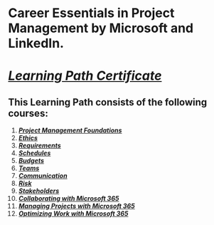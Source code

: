 # Career Essentials in Project Management by Microsoft and LinkedIn.
# [*Learning Path Certificate*]()

## This Learning Path consists of the following courses:
1. [***Project Management Foundations***](https://github.com/alshubati99/Project-Management/tree/master/Foundations)
2. [***Ethics***](https://github.com/alshubati99/Project-Management/tree/master/Ethics)
3. [***Requirements***](https://github.com/alshubati99/Project-Management/tree/master/Requirements)
4. [***Schedules***]()
5. [***Budgets***](https://github.com/alshubati99/Project-Management/tree/master/Budget)
6. [***Teams***](https://github.com/alshubati99/Project-Management/tree/master/Teams)
7. [***Communication***](https://github.com/alshubati99/Project-Management/tree/master/Communication)
8. [***Risk***]()
9. [***Stakeholders***](https://github.com/alshubati99/Project-Management/tree/master/Stakeholders)
10. [***Collaborating with Microsoft 365***](https://github.com/alshubati99/Project-Management/tree/master/Microsoft365)
11. [***Managing Projects with Microsoft 365***](https://github.com/alshubati99/Project-Management/tree/master/Manage_MS365)
12. [***Optimizing Work with Microsoft 365***]()
